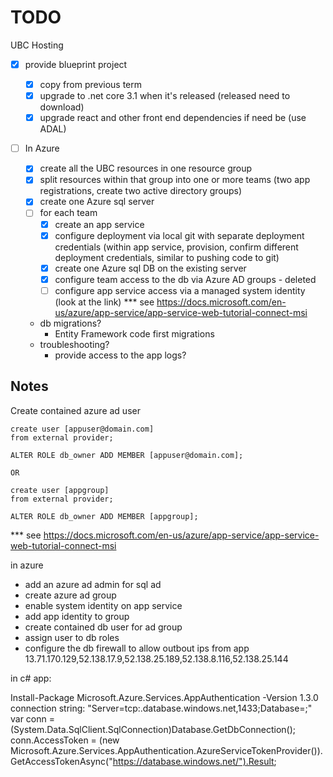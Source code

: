# TODO

UBC Hosting

- [X] provide blueprint project

  - [X] copy from previous term
  - [X] upgrade to .net core 3.1 when it's released (released need to download)
  - [X] upgrade react and other front end dependencies if need be (use ADAL)

- [ ] In Azure  
  - [X] create all the UBC resources in one resource group
  - [X] split resources within that group into one or more teams (two app registrations, create two active directory groups)
  - [X] create one Azure sql server
  - [ ] for each team
    - [X] create an app service
    - [X] configure deployment via local git with separate deployment credentials (within app service, provision, confirm different deployment credentials, similar to pushing code to git)
    - [X] create one Azure sql DB on the existing server
    - [X] configure team access to the db via Azure AD groups - deleted
    - [ ] configure app service access via a managed system identity (look at the link)
      *** see https://docs.microsoft.com/en-us/azure/app-service/app-service-web-tutorial-connect-msi

  - db migrations?
    - Entity Framework code first migrations
  - troubleshooting?
    - provide access to the app logs?  

## Notes

  Create contained azure ad user

  ```
  create user [appuser@domain.com]
  from external provider;

  ALTER ROLE db_owner ADD MEMBER [appuser@domain.com];

  OR

  create user [appgroup]
  from external provider;

  ALTER ROLE db_owner ADD MEMBER [appgroup];
  ```

*** see https://docs.microsoft.com/en-us/azure/app-service/app-service-web-tutorial-connect-msi

in azure
- add an azure ad admin for sql ad
- create azure ad group
- enable system identity on app service
- add app identity to group
- create contained db user for ad group
- assign user to db roles
- configure the db firewall to allow outbout ips from app
  13.71.170.129,52.138.17.9,52.138.25.189,52.138.8.116,52.138.25.144

in c# app:

Install-Package Microsoft.Azure.Services.AppAuthentication -Version 1.3.0
connection string: "Server=tcp:<server-name>.database.windows.net,1433;Database=<database-name>;"
var conn = (System.Data.SqlClient.SqlConnection)Database.GetDbConnection();
conn.AccessToken = (new Microsoft.Azure.Services.AppAuthentication.AzureServiceTokenProvider()).GetAccessTokenAsync("https://database.windows.net/").Result;
